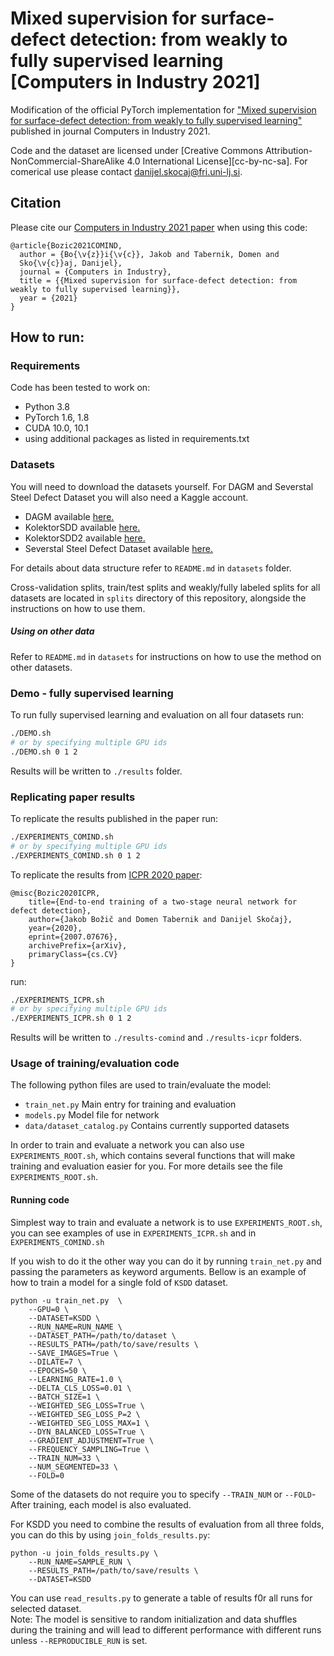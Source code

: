 # Mixed supervision for surface-defect detection: from weakly to fully supervised learning [Computers in Industry 2021]
Modification of the official PyTorch implementation for ["Mixed supervision for surface-defect detection: from weakly to fully supervised learning"](http://prints.vicos.si/publications/385) published in journal Computers in Industry 2021.

Code and the dataset are licensed under [Creative Commons Attribution-NonCommercial-ShareAlike 4.0 International License][cc-by-nc-sa]. For comerical use please contact danijel.skocaj@fri.uni-lj.si.

## Citation
Please cite our [Computers in Industry 2021 paper](http://prints.vicos.si/publications/385) when using this code:

```
@article{Bozic2021COMIND,
  author = {Bo{\v{z}}i{\v{c}}, Jakob and Tabernik, Domen and 
  Sko{\v{c}}aj, Danijel},
  journal = {Computers in Industry},
  title = {{Mixed supervision for surface-defect detection: from weakly to fully supervised learning}},
  year = {2021}
}
```

## How to run:

### Requirements
Code has been tested to work on:
+ Python 3.8
+ PyTorch 1.6, 1.8
+ CUDA 10.0, 10.1
+ using additional packages as listed in requirements.txt

### Datasets
You will need to download the datasets yourself. For DAGM and Severstal Steel Defect Dataset you will also need a Kaggle account.
* DAGM available [here.](https://www.kaggle.com/mhskjelvareid/dagm-2007-competition-dataset-optical-inspection)
* KolektorSDD available [here.](https://www.vicos.si/Downloads/KolektorSDD)
* KolektorSDD2 available [here.](https://www.vicos.si/Downloads/KolektorSDD2)
* Severstal Steel Defect Dataset available [here.](https://www.kaggle.com/c/severstal-steel-defect-detection/data)

For details about data structure refer to `README.md` in `datasets` folder.

Cross-validation splits, train/test splits and weakly/fully labeled splits for all datasets are located in `splits` directory of this repository, alongside the instructions on how to use them.

##### Using on other data

Refer to `README.md` in `datasets` for instructions on how to use the method on other datasets. 

### Demo - fully supervised learning

To run fully supervised learning and evaluation on all four datasets run:

```bash
./DEMO.sh
# or by specifying multiple GPU ids 
./DEMO.sh 0 1 2
```
Results will be written to `./results` folder.

### Replicating paper results

To replicate the results published in the paper run:
```bash
./EXPERIMENTS_COMIND.sh
# or by specifying multiple GPU ids 
./EXPERIMENTS_COMIND.sh 0 1 2
```
To replicate the results from [ICPR 2020 paper](http://prints.vicos.si/publications/383): 
```
@misc{Bozic2020ICPR,
    title={End-to-end training of a two-stage neural network for defect detection},
    author={Jakob Božič and Domen Tabernik and Danijel Skočaj},
    year={2020},
    eprint={2007.07676},
    archivePrefix={arXiv},
    primaryClass={cs.CV}
}
```
run:
```bash
./EXPERIMENTS_ICPR.sh
# or by specifying multiple GPU ids 
./EXPERIMENTS_ICPR.sh 0 1 2

```

Results will be written to `./results-comind` and `./results-icpr` folders.

### Usage of training/evaluation code
The following python files are used to train/evaluate the model:
+ `train_net.py` Main entry for training and evaluation
+ `models.py` Model file for network
+ `data/dataset_catalog.py` Contains currently supported datasets

In order to train and evaluate a network you can also use `EXPERIMENTS_ROOT.sh`, which contains several functions that will make training and evaluation easier for you.
For more details see the file `EXPERIMENTS_ROOT.sh`.  

#### Running code
Simplest way to train and evaluate a network is to use `EXPERIMENTS_ROOT.sh`, you can see examples of use in `EXPERIMENTS_ICPR.sh` and in `EXPERIMENTS_COMIND.sh`

If you wish to do it the other way you can do it by running `train_net.py` and passing the parameters as keyword arguments.
Bellow is an example of how to train a model for a single fold of `KSDD` dataset.

    python -u train_net.py  \
        --GPU=0 \
        --DATASET=KSDD \
        --RUN_NAME=RUN_NAME \
        --DATASET_PATH=/path/to/dataset \
        --RESULTS_PATH=/path/to/save/results \
        --SAVE_IMAGES=True \
        --DILATE=7 \
        --EPOCHS=50 \
        --LEARNING_RATE=1.0 \
        --DELTA_CLS_LOSS=0.01 \
        --BATCH_SIZE=1 \
        --WEIGHTED_SEG_LOSS=True \
        --WEIGHTED_SEG_LOSS_P=2 \
        --WEIGHTED_SEG_LOSS_MAX=1 \
        --DYN_BALANCED_LOSS=True \
        --GRADIENT_ADJUSTMENT=True \
        --FREQUENCY_SAMPLING=True \
        --TRAIN_NUM=33 \
        --NUM_SEGMENTED=33 \
        --FOLD=0

Some of the datasets do not require you to specify `--TRAIN_NUM` or `--FOLD`-
After training, each model is also evaluated.

For KSDD you need to combine the results of evaluation from all three folds, you can do this by using `join_folds_results.py`:

    python -u join_folds_results.py \
        --RUN_NAME=SAMPLE_RUN \
        --RESULTS_PATH=/path/to/save/results \
        --DATASET=KSDD 
        
You can use `read_results.py` to generate a table of results f0r all runs for selected dataset.        
Note: The model is sensitive to random initialization and data shuffles during the training and will lead to different performance with different runs unless `--REPRODUCIBLE_RUN` is set.        

